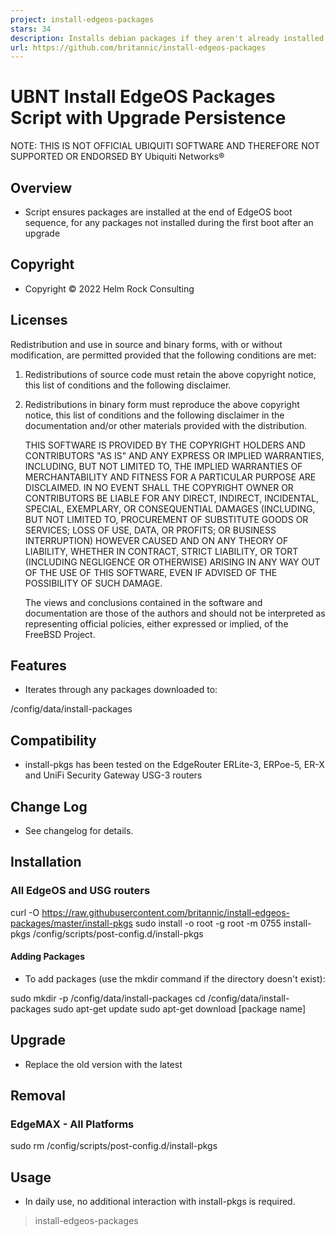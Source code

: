 ```yaml
---
project: install-edgeos-packages
stars: 34
description: Installs debian packages if they aren't already installed following an upgrade or reboot
url: https://github.com/britannic/install-edgeos-packages
---
```


UBNT Install EdgeOS Packages Script with Upgrade Persistence
============================================================

NOTE: THIS IS NOT OFFICIAL UBIQUITI SOFTWARE AND THEREFORE NOT SUPPORTED OR ENDORSED BY Ubiquiti Networks®

Overview
--------

-   Script ensures packages are installed at the end of EdgeOS boot sequence, for any packages not installed during the first boot after an upgrade

Copyright
---------

-   Copyright © 2022 Helm Rock Consulting

Licenses
--------

Redistribution and use in source and binary forms, with or without modification, are permitted provided that the following conditions are met:

1.  Redistributions of source code must retain the above copyright notice, this list of conditions and the following disclaimer.
    
2.  Redistributions in binary form must reproduce the above copyright notice, this list of conditions and the following disclaimer in the documentation and/or other materials provided with the distribution.
    
    THIS SOFTWARE IS PROVIDED BY THE COPYRIGHT HOLDERS AND CONTRIBUTORS "AS IS" AND ANY EXPRESS OR IMPLIED WARRANTIES, INCLUDING, BUT NOT LIMITED TO, THE IMPLIED WARRANTIES OF MERCHANTABILITY AND FITNESS FOR A PARTICULAR PURPOSE ARE DISCLAIMED. IN NO EVENT SHALL THE COPYRIGHT OWNER OR CONTRIBUTORS BE LIABLE FOR ANY DIRECT, INDIRECT, INCIDENTAL, SPECIAL, EXEMPLARY, OR CONSEQUENTIAL DAMAGES (INCLUDING, BUT NOT LIMITED TO, PROCUREMENT OF SUBSTITUTE GOODS OR SERVICES; LOSS OF USE, DATA, OR PROFITS; OR BUSINESS INTERRUPTION) HOWEVER CAUSED AND ON ANY THEORY OF LIABILITY, WHETHER IN CONTRACT, STRICT LIABILITY, OR TORT (INCLUDING NEGLIGENCE OR OTHERWISE) ARISING IN ANY WAY OUT OF THE USE OF THIS SOFTWARE, EVEN IF ADVISED OF THE POSSIBILITY OF SUCH DAMAGE.
    
    The views and conclusions contained in the software and documentation are those of the authors and should not be interpreted as representing official policies, either expressed or implied, of the FreeBSD Project.
    

Features
--------

-   Iterates through any packages downloaded to:

/config/data/install-packages

Compatibility
-------------

-   install-pkgs has been tested on the EdgeRouter ERLite-3, ERPoe-5, ER-X and UniFi Security Gateway USG-3 routers

Change Log
----------

-   See changelog for details.

Installation
------------

### All EdgeOS and USG routers

curl -O https://raw.githubusercontent.com/britannic/install-edgeos-packages/master/install-pkgs
sudo install -o root -g root -m 0755 install-pkgs /config/scripts/post-config.d/install-pkgs

#### Adding Packages

-   To add packages (use the mkdir command if the directory doesn't exist):

sudo mkdir -p /config/data/install-packages
cd /config/data/install-packages
sudo apt-get update
sudo apt-get download \[package name\]

Upgrade
-------

-   Replace the old version with the latest

Removal
-------

### EdgeMAX - All Platforms

sudo rm /config/scripts/post-config.d/install-pkgs

Usage
-----

-   In daily use, no additional interaction with install-pkgs is required.

> install-edgeos-packages
